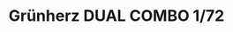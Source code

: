 ---
title: "Grünherz DUAL COMBO  1/72"
price: 3450.00 
desc: "LIMITED EDITION, Grünherz DUAL COMBO  1/72, razmera: 1/72"
img_path: "/assets/img/2122.jpg"
brand: AMMO
available: true
special_offer: false
new: false
soon: false
cat: "Plasticne-Makete"
subcat: "PM-EDUARD"
subsubcat: ""
sifra: "2122"
---